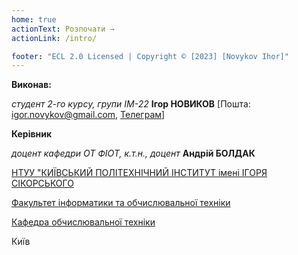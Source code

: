 ```yaml
---
home: true
actionText: Розпочати →
actionLink: /intro/

footer: "ECL 2.0 Licensed | Copyright © [2023] [Novykov Ihor]"
---
```



**Виконав:**

*студент 2-го курсу, групи ІМ-22*<span padding-right:5em></span> **Ігор НОВИКОВ** [Пошта: igor.novykov@gmail.com, <a href = "https://t.me/igaryakqwe">Телеграм</a>]

**Керівник**

*доцент кафедри ОТ ФІОТ, к.т.н., доцент*<span padding-right:5em></span> **Андрій БОЛДАК** 

[НТУУ "КИЇВСЬКИЙ ПОЛІТЕХНІЧНИЙ ІНСТИТУТ імені ІГОРЯ СІКОРСЬКОГО](https://kpi.ua/)

[Факультет інформатики та обчислювальної техніки](https://fiot.kpi.ua/)

[Кафедра обчислювальної техніки](https://comsys.kpi.ua/)

Київ
